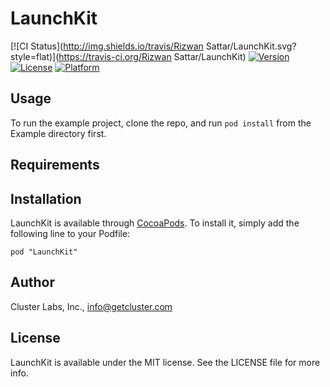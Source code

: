# LaunchKit

[![CI Status](http://img.shields.io/travis/Rizwan Sattar/LaunchKit.svg?style=flat)](https://travis-ci.org/Rizwan Sattar/LaunchKit)
[![Version](https://img.shields.io/cocoapods/v/LaunchKit.svg?style=flat)](http://cocoadocs.org/docsets/LaunchKit)
[![License](https://img.shields.io/cocoapods/l/LaunchKit.svg?style=flat)](http://cocoadocs.org/docsets/LaunchKit)
[![Platform](https://img.shields.io/cocoapods/p/LaunchKit.svg?style=flat)](http://cocoadocs.org/docsets/LaunchKit)

## Usage

To run the example project, clone the repo, and run `pod install` from the Example directory first.

## Requirements

## Installation

LaunchKit is available through [CocoaPods](http://cocoapods.org). To install
it, simply add the following line to your Podfile:

    pod "LaunchKit"

## Author

Cluster Labs, Inc., info@getcluster.com

## License

LaunchKit is available under the MIT license. See the LICENSE file for more info.

